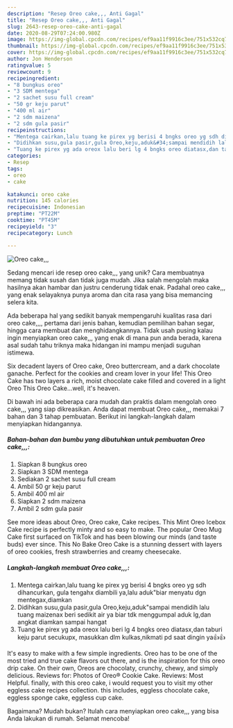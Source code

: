 ```yaml
---
description: "Resep Oreo cake,,, Anti Gagal"
title: "Resep Oreo cake,,, Anti Gagal"
slug: 2643-resep-oreo-cake-anti-gagal
date: 2020-08-29T07:24:00.980Z
image: https://img-global.cpcdn.com/recipes/ef9aa11f9916c3ee/751x532cq70/oreo-cake-foto-resep-utama.jpg
thumbnail: https://img-global.cpcdn.com/recipes/ef9aa11f9916c3ee/751x532cq70/oreo-cake-foto-resep-utama.jpg
cover: https://img-global.cpcdn.com/recipes/ef9aa11f9916c3ee/751x532cq70/oreo-cake-foto-resep-utama.jpg
author: Jon Henderson
ratingvalue: 5
reviewcount: 9
recipeingredient:
- "8 bungkus oreo"
- "3 SDM mentega"
- "2 sachet susu full cream"
- "50 gr keju parut"
- "400 ml air"
- "2 sdm maizena"
- "2 sdm gula pasir"
recipeinstructions:
- "Mentega cairkan,lalu tuang ke pirex yg berisi 4 bngks oreo yg sdh dihancurkan, gula tengahx diambili ya,lalu aduk&#34;biar menyatu dgn mentegax,diamkan"
- "Didihkan susu,gula pasir,gula Oreo,keju,aduk&#34;sampai mendidih lalu tuang maizenax beri sedikit air ya biar tdk menggumpal aduk lg,dan angkat diamkan sampai hangat"
- "Tuang ke pirex yg ada oreox lalu beri lg 4 bngks oreo diatasx,dan taburi keju parut secukupx, masukkan dlm kulkas,nikmati pd saat dingin ya👍👍"
categories:
- Resep
tags:
- oreo
- cake

katakunci: oreo cake 
nutrition: 145 calories
recipecuisine: Indonesian
preptime: "PT22M"
cooktime: "PT45M"
recipeyield: "3"
recipecategory: Lunch

---
```



![Oreo cake,,,](https://img-global.cpcdn.com/recipes/ef9aa11f9916c3ee/751x532cq70/oreo-cake-foto-resep-utama.jpg)

Sedang mencari ide resep oreo cake,,, yang unik? Cara membuatnya memang tidak susah dan tidak juga mudah. Jika salah mengolah maka hasilnya akan hambar dan justru cenderung tidak enak. Padahal oreo cake,,, yang enak selayaknya punya aroma dan cita rasa yang bisa memancing selera kita.

Ada beberapa hal yang sedikit banyak mempengaruhi kualitas rasa dari oreo cake,,,, pertama dari jenis bahan, kemudian pemilihan bahan segar, hingga cara membuat dan menghidangkannya. Tidak usah pusing kalau ingin menyiapkan oreo cake,,, yang enak di mana pun anda berada, karena asal sudah tahu triknya maka hidangan ini mampu menjadi suguhan istimewa.

Six decadent layers of Oreo cake, Oreo buttercream, and a dark chocolate ganache. Perfect for the cookies and cream lover in your life! This Oreo Cake has two layers a rich, moist chocolate cake filled and covered in a light Oreo This Oreo Cake…well, it&#39;s heaven.


Di bawah ini ada beberapa cara mudah dan praktis dalam mengolah oreo cake,,, yang siap dikreasikan. Anda dapat membuat Oreo cake,,, memakai 7 bahan dan 3 tahap pembuatan. Berikut ini langkah-langkah dalam menyiapkan hidangannya.

<!--inarticleads1-->

##### Bahan-bahan dan bumbu yang dibutuhkan untuk pembuatan Oreo cake,,,:

1. Siapkan 8 bungkus oreo
1. Siapkan 3 SDM mentega
1. Sediakan 2 sachet susu full cream
1. Ambil 50 gr keju parut
1. Ambil 400 ml air
1. Siapkan 2 sdm maizena
1. Ambil 2 sdm gula pasir


See more ideas about Oreo, Oreo cake, Cake recipes. This Mint Oreo Icebox Cake recipe is perfectly minty and so easy to make. The popular Oreo Mug Cake first surfaced on TikTok and has been blowing our minds (and taste buds) ever since. This No Bake Oreo Cake is a stunning dessert with layers of oreo cookies, fresh strawberries and creamy cheesecake. 

<!--inarticleads2-->

##### Langkah-langkah membuat Oreo cake,,,:

1. Mentega cairkan,lalu tuang ke pirex yg berisi 4 bngks oreo yg sdh dihancurkan, gula tengahx diambili ya,lalu aduk&#34;biar menyatu dgn mentegax,diamkan
1. Didihkan susu,gula pasir,gula Oreo,keju,aduk&#34;sampai mendidih lalu tuang maizenax beri sedikit air ya biar tdk menggumpal aduk lg,dan angkat diamkan sampai hangat
1. Tuang ke pirex yg ada oreox lalu beri lg 4 bngks oreo diatasx,dan taburi keju parut secukupx, masukkan dlm kulkas,nikmati pd saat dingin ya👍👍


It&#39;s easy to make with a few simple ingredients. Oreo has to be one of the most tried and true cake flavors out there, and is the inspiration for this oreo drip cake. On their own, Oreos are chocolaty, crunchy, chewy, and simply delicious. Reviews for: Photos of Oreo® Cookie Cake. Reviews: Most Helpful. finally, with this oreo cake, i would request you to visit my other eggless cake recipes collection. this includes, eggless chocolate cake, eggless sponge cake, eggless cup cake. 

Bagaimana? Mudah bukan? Itulah cara menyiapkan oreo cake,,, yang bisa Anda lakukan di rumah. Selamat mencoba!
